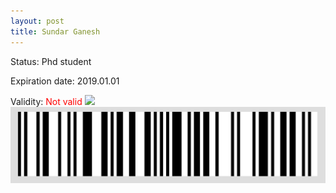 ```yaml
---
layout: post
title: Sundar Ganesh
---
```


Status: Phd student

Expiration date: 2019.01.01

Validity: <font color="red"> Not valid</font> 
![](/members/img/Sundar_Ganesh.png)
![](/members/img/bar.png)
